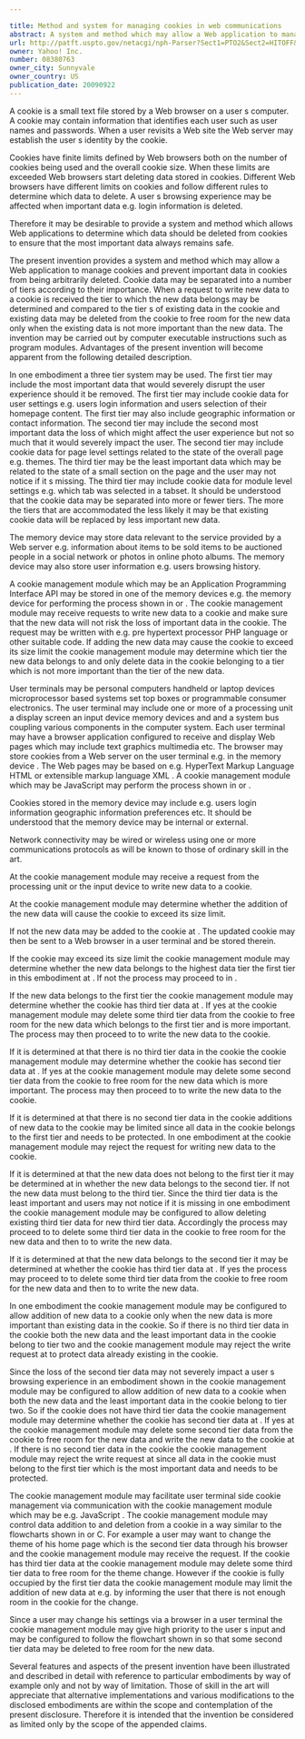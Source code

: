 ```yaml
---

title: Method and system for managing cookies in web communications
abstract: A system and method which may allow a Web application to manage cookies and prevent important data in cookies from being arbitrarily deleted. Cookie data may be separated into a number of tiers according to their importance. When a request to write new data to a cookie is received, the tier to which the new data belongs may be determined and compared to the tier(s) of existing data in the cookie, and existing data may be deleted from the cookie to free room for the new data only when the existing data is not more important than the new data.
url: http://patft.uspto.gov/netacgi/nph-Parser?Sect1=PTO2&Sect2=HITOFF&p=1&u=%2Fnetahtml%2FPTO%2Fsearch-adv.htm&r=1&f=G&l=50&d=PALL&S1=08380763&OS=08380763&RS=08380763
owner: Yahoo! Inc.
number: 08380763
owner_city: Sunnyvale
owner_country: US
publication_date: 20090922
---
```

A cookie is a small text file stored by a Web browser on a user s computer. A cookie may contain information that identifies each user such as user names and passwords. When a user revisits a Web site the Web server may establish the user s identity by the cookie.

Cookies have finite limits defined by Web browsers both on the number of cookies being used and the overall cookie size. When these limits are exceeded Web browsers start deleting data stored in cookies. Different Web browsers have different limits on cookies and follow different rules to determine which data to delete. A user s browsing experience may be affected when important data e.g. login information is deleted.

Therefore it may be desirable to provide a system and method which allows Web applications to determine which data should be deleted from cookies to ensure that the most important data always remains safe.

The present invention provides a system and method which may allow a Web application to manage cookies and prevent important data in cookies from being arbitrarily deleted. Cookie data may be separated into a number of tiers according to their importance. When a request to write new data to a cookie is received the tier to which the new data belongs may be determined and compared to the tier s of existing data in the cookie and existing data may be deleted from the cookie to free room for the new data only when the existing data is not more important than the new data. The invention may be carried out by computer executable instructions such as program modules. Advantages of the present invention will become apparent from the following detailed description.

In one embodiment a three tier system may be used. The first tier may include the most important data that would severely disrupt the user experience should it be removed. The first tier may include cookie data for user settings e.g. users login information and users selection of their homepage content. The first tier may also include geographic information or contact information. The second tier may include the second most important data the loss of which might affect the user experience but not so much that it would severely impact the user. The second tier may include cookie data for page level settings related to the state of the overall page e.g. themes. The third tier may be the least important data which may be related to the state of a small section on the page and the user may not notice if it s missing. The third tier may include cookie data for module level settings e.g. which tab was selected in a tabset. It should be understood that the cookie data may be separated into more or fewer tiers. The more the tiers that are accommodated the less likely it may be that existing cookie data will be replaced by less important new data.

The memory device may store data relevant to the service provided by a Web server e.g. information about items to be sold items to be auctioned people in a social network or photos in online photo albums. The memory device may also store user information e.g. users browsing history.

A cookie management module which may be an Application Programming Interface API may be stored in one of the memory devices e.g. the memory device for performing the process shown in or . The cookie management module may receive requests to write new data to a cookie and make sure that the new data will not risk the loss of important data in the cookie. The request may be written with e.g. pre hypertext processor PHP language or other suitable code. If adding the new data may cause the cookie to exceed its size limit the cookie management module may determine which tier the new data belongs to and only delete data in the cookie belonging to a tier which is not more important than the tier of the new data.

User terminals may be personal computers handheld or laptop devices microprocessor based systems set top boxes or programmable consumer electronics. The user terminal may include one or more of a processing unit a display screen an input device memory devices and and a system bus coupling various components in the computer system. Each user terminal may have a browser application configured to receive and display Web pages which may include text graphics multimedia etc. The browser may store cookies from a Web server on the user terminal e.g. in the memory device . The Web pages may be based on e.g. HyperText Markup Language HTML or extensible markup language XML . A cookie management module which may be JavaScript may perform the process shown in or .

Cookies stored in the memory device may include e.g. users login information geographic information preferences etc. It should be understood that the memory device may be internal or external.

Network connectivity may be wired or wireless using one or more communications protocols as will be known to those of ordinary skill in the art.

At the cookie management module may receive a request from the processing unit or the input device to write new data to a cookie.

At the cookie management module may determine whether the addition of the new data will cause the cookie to exceed its size limit.

If not the new data may be added to the cookie at . The updated cookie may then be sent to a Web browser in a user terminal and be stored therein.

If the cookie may exceed its size limit the cookie management module may determine whether the new data belongs to the highest data tier the first tier in this embodiment at . If not the process may proceed to in .

If the new data belongs to the first tier the cookie management module may determine whether the cookie has third tier data at . If yes at the cookie management module may delete some third tier data from the cookie to free room for the new data which belongs to the first tier and is more important. The process may then proceed to to write the new data to the cookie.

If it is determined at that there is no third tier data in the cookie the cookie management module may determine whether the cookie has second tier data at . If yes at the cookie management module may delete some second tier data from the cookie to free room for the new data which is more important. The process may then proceed to to write the new data to the cookie.

If it is determined at that there is no second tier data in the cookie additions of new data to the cookie may be limited since all data in the cookie belongs to the first tier and needs to be protected. In one embodiment at the cookie management module may reject the request for writing new data to the cookie.

If it is determined at that the new data does not belong to the first tier it may be determined at in whether the new data belongs to the second tier. If not the new data must belong to the third tier. Since the third tier data is the least important and users may not notice if it is missing in one embodiment the cookie management module may be configured to allow deleting existing third tier data for new third tier data. Accordingly the process may proceed to to delete some third tier data in the cookie to free room for the new data and then to to write the new data.

If it is determined at that the new data belongs to the second tier it may be determined at whether the cookie has third tier data at . If yes the process may proceed to to delete some third tier data from the cookie to free room for the new data and then to to write the new data.

In one embodiment the cookie management module may be configured to allow addition of new data to a cookie only when the new data is more important than existing data in the cookie. So if there is no third tier data in the cookie both the new data and the least important data in the cookie belong to tier two and the cookie management module may reject the write request at to protect data already existing in the cookie.

Since the loss of the second tier data may not severely impact a user s browsing experience in an embodiment shown in the cookie management module may be configured to allow addition of new data to a cookie when both the new data and the least important data in the cookie belong to tier two. So if the cookie does not have third tier data the cookie management module may determine whether the cookie has second tier data at . If yes at the cookie management module may delete some second tier data from the cookie to free room for the new data and write the new data to the cookie at . If there is no second tier data in the cookie the cookie management module may reject the write request at since all data in the cookie must belong to the first tier which is the most important data and needs to be protected.

The cookie management module may facilitate user terminal side cookie management via communication with the cookie management module which may be e.g. JavaScript . The cookie management module may control data addition to and deletion from a cookie in a way similar to the flowcharts shown in or C. For example a user may want to change the theme of his home page which is the second tier data through his browser and the cookie management module may receive the request. If the cookie has third tier data at the cookie management module may delete some third tier data to free room for the theme change. However if the cookie is fully occupied by the first tier data the cookie management module may limit the addition of new data at e.g. by informing the user that there is not enough room in the cookie for the change.

Since a user may change his settings via a browser in a user terminal the cookie management module may give high priority to the user s input and may be configured to follow the flowchart shown in so that some second tier data may be deleted to free room for the new data.

Several features and aspects of the present invention have been illustrated and described in detail with reference to particular embodiments by way of example only and not by way of limitation. Those of skill in the art will appreciate that alternative implementations and various modifications to the disclosed embodiments are within the scope and contemplation of the present disclosure. Therefore it is intended that the invention be considered as limited only by the scope of the appended claims.

